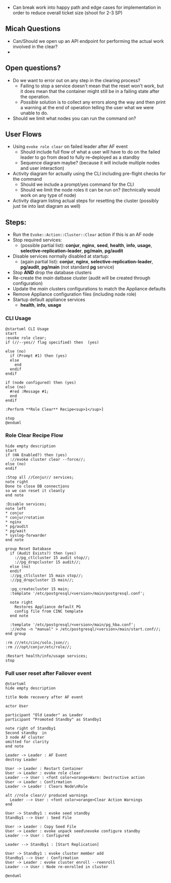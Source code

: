 
* Can break work into happy path and edge cases for implementation in order to reduce overall ticket size (shoot for 2-3 SP)

## Micah Questions
* Can/Should we open up an API endpoint for performing the actual work involved in the clear?
* 

## Open questions?

* Do we want to error out on any step in the clearing process?
  * Failing to stop a service doesn't mean that the reset won't work, but it does mean that the container might still be in a failing state after the operation.
  * *Possible* solution is to collect any errors along the way and then print a warning at the end of operation telling the user what we were unable to do.
* Should we limit what nodes you can run the command on?

## User Flows

* Using `evoke role clear` on failed leader after AF event
  * Should include full flow of what a user will have to do on the failed leader to go from dead to fully re-deployed as a standby
  * Sequence diagram maybe? (because it will include multiple nodes and user interaction)
* Activity diagram for actually using the CLI including pre-flight checks for the command
  * Should we include a prompt/yes command for the CLI
  * Should we limit the node roles it can be run on? (technically would work on any type of node)
* Activity diagram listing actual steps for resetting the cluster (possibly just tie into last diagram as well)

## Steps:
* Run the `Evoke::Action::Cluster::Clear` action if this is an AF node
* Stop required services:
  * (possible partial list): **conjur**, **nginx**, **seed**, **health**, **info**, **usage**, **selective-replication-leader**, **pg/main**, **pg/audit**
* Disable services normally disabled at startup:
  * (again partial list): **conjur**, **nginx**, **selective-replication-leader**, **pg/audit**, **pg/main** (not standard **pg** service)
* Stop **AND** drop the database clusters
* Re-create the *main* datbase cluster (audit will be created through configuration)
* Update the *main* clusters configurations to match the Appliance defaults
* Remove Appliance configuration files (including node role)
* Startup default appliance services
  * **health**, **info**, **usage**


### CLI Usage

```plantuml
@startuml CLI Usage
start
:evoke role clear;
if (//--yes// flag specified) then  (yes)

else (no)
  if (Prompt #1) then (yes)
  else
    end
  endif
endif

if (node configured) then (yes)
else (no)
  #red :Message #1;
  end
endif

:Perform **Role Clear** Recipe<sup>1</sup>]

stop
@enduml
```

### Role Clear Recipe Flow

```plantuml
hide empty description
start
if (HA Enabled?) then (yes)
  ://evoke cluster clear --force//;
else (no)
endif

:Stop all //Conjur// services;
note right
Done to close DB connections
so we can reset it cleanly
end note

:Disable services;
note left
* conjur
* conjur/rotation
* nginx
* pg/audit
* pg/wait
* syslog-forwarder
end note

group Reset Database
  if (Audit Exists?) then (yes)
    ://pg_ctlcluster 15 audit stop//;
    ://pg_dropcluster 15 audit//;
  else (no)
  endif
  ://pg_ctlcluster 15 main stop//;
  ://pg_dropcluster 15 main//;

  :pg_createcluster 15 main;
  :template '/etc/postgresql/<version>/main/postgresql.conf';

  note right
    Restores Appliance default PG 
    config file from CINC template
  end note

  :template '/etc/postgresql/<version>/main/pg_hba.conf';
  ://echo -n "manual" > /etc/postgresql/<version>/main/start.conf//;
end group

:rm ///etc/cinc/solo.json//;
:rm ///opt/conjur/etc/role//;

:Restart health/info/usage services;
stop
```


### Full user reset after Failover event
```plantuml
@startuml
hide empty description

title Node recovery after AF event

actor User

participant "Old Leader" as Leader
participant "Promoted Standby" as Standby1

note right of Standby1
Second standby  in
3 node AF cluster
omitted for clarity
end note

Leader -> Leader : AF Event
destroy Leader

User -> Leader : Restart Container
User -> Leader : evoke role clear
Leader --> User : <font color=orange>Warn: Destructive action
User -> Leader : Confirmation
Leader -> Leader : Clears Node\nRole

alt //role clear// produced warnings
  Leader --> User : <font color=orange>Clear Action Warnings
end

User -> Standby1 : evoke seed standby
Standby1 --> User : Seed File

User -> Leader : Copy Seed File
User -> Leader : evoke unpack seed\nevoke configure standby
Leader --> User : Configured

Leader --> Standby1 : [Start Replication]

User -> Standby1 : evoke cluster member add
Standby1 --> User : Confirmation
User -> Leader : evoke cluster enroll --reenroll
Leader --> User : Node re-enrolled in cluster

@enduml
```
